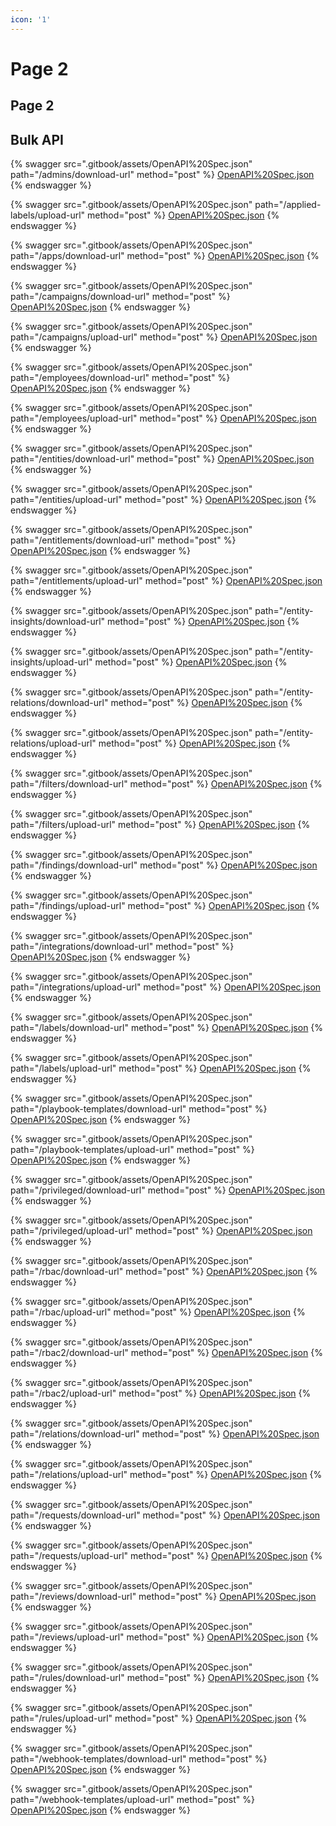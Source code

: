 ```yaml
---
icon: '1'
---
```


# Page 2

## Page 2

## Bulk API

{% swagger src=".gitbook/assets/OpenAPI%20Spec.json" path="/admins/download-url" method="post" %}
[OpenAPI%20Spec.json](.gitbook/assets/OpenAPI%20Spec.json)
{% endswagger %}

{% swagger src=".gitbook/assets/OpenAPI%20Spec.json" path="/applied-labels/upload-url" method="post" %}
[OpenAPI%20Spec.json](.gitbook/assets/OpenAPI%20Spec.json)
{% endswagger %}

{% swagger src=".gitbook/assets/OpenAPI%20Spec.json" path="/apps/download-url" method="post" %}
[OpenAPI%20Spec.json](.gitbook/assets/OpenAPI%20Spec.json)
{% endswagger %}

{% swagger src=".gitbook/assets/OpenAPI%20Spec.json" path="/campaigns/download-url" method="post" %}
[OpenAPI%20Spec.json](.gitbook/assets/OpenAPI%20Spec.json)
{% endswagger %}

{% swagger src=".gitbook/assets/OpenAPI%20Spec.json" path="/campaigns/upload-url" method="post" %}
[OpenAPI%20Spec.json](.gitbook/assets/OpenAPI%20Spec.json)
{% endswagger %}

{% swagger src=".gitbook/assets/OpenAPI%20Spec.json" path="/employees/download-url" method="post" %}
[OpenAPI%20Spec.json](.gitbook/assets/OpenAPI%20Spec.json)
{% endswagger %}

{% swagger src=".gitbook/assets/OpenAPI%20Spec.json" path="/employees/upload-url" method="post" %}
[OpenAPI%20Spec.json](.gitbook/assets/OpenAPI%20Spec.json)
{% endswagger %}

{% swagger src=".gitbook/assets/OpenAPI%20Spec.json" path="/entities/download-url" method="post" %}
[OpenAPI%20Spec.json](.gitbook/assets/OpenAPI%20Spec.json)
{% endswagger %}

{% swagger src=".gitbook/assets/OpenAPI%20Spec.json" path="/entities/upload-url" method="post" %}
[OpenAPI%20Spec.json](.gitbook/assets/OpenAPI%20Spec.json)
{% endswagger %}

{% swagger src=".gitbook/assets/OpenAPI%20Spec.json" path="/entitlements/download-url" method="post" %}
[OpenAPI%20Spec.json](.gitbook/assets/OpenAPI%20Spec.json)
{% endswagger %}

{% swagger src=".gitbook/assets/OpenAPI%20Spec.json" path="/entitlements/upload-url" method="post" %}
[OpenAPI%20Spec.json](.gitbook/assets/OpenAPI%20Spec.json)
{% endswagger %}

{% swagger src=".gitbook/assets/OpenAPI%20Spec.json" path="/entity-insights/download-url" method="post" %}
[OpenAPI%20Spec.json](.gitbook/assets/OpenAPI%20Spec.json)
{% endswagger %}

{% swagger src=".gitbook/assets/OpenAPI%20Spec.json" path="/entity-insights/upload-url" method="post" %}
[OpenAPI%20Spec.json](.gitbook/assets/OpenAPI%20Spec.json)
{% endswagger %}

{% swagger src=".gitbook/assets/OpenAPI%20Spec.json" path="/entity-relations/download-url" method="post" %}
[OpenAPI%20Spec.json](.gitbook/assets/OpenAPI%20Spec.json)
{% endswagger %}

{% swagger src=".gitbook/assets/OpenAPI%20Spec.json" path="/entity-relations/upload-url" method="post" %}
[OpenAPI%20Spec.json](.gitbook/assets/OpenAPI%20Spec.json)
{% endswagger %}

{% swagger src=".gitbook/assets/OpenAPI%20Spec.json" path="/filters/download-url" method="post" %}
[OpenAPI%20Spec.json](.gitbook/assets/OpenAPI%20Spec.json)
{% endswagger %}

{% swagger src=".gitbook/assets/OpenAPI%20Spec.json" path="/filters/upload-url" method="post" %}
[OpenAPI%20Spec.json](.gitbook/assets/OpenAPI%20Spec.json)
{% endswagger %}

{% swagger src=".gitbook/assets/OpenAPI%20Spec.json" path="/findings/download-url" method="post" %}
[OpenAPI%20Spec.json](.gitbook/assets/OpenAPI%20Spec.json)
{% endswagger %}

{% swagger src=".gitbook/assets/OpenAPI%20Spec.json" path="/findings/upload-url" method="post" %}
[OpenAPI%20Spec.json](.gitbook/assets/OpenAPI%20Spec.json)
{% endswagger %}

{% swagger src=".gitbook/assets/OpenAPI%20Spec.json" path="/integrations/download-url" method="post" %}
[OpenAPI%20Spec.json](.gitbook/assets/OpenAPI%20Spec.json)
{% endswagger %}

{% swagger src=".gitbook/assets/OpenAPI%20Spec.json" path="/integrations/upload-url" method="post" %}
[OpenAPI%20Spec.json](.gitbook/assets/OpenAPI%20Spec.json)
{% endswagger %}

{% swagger src=".gitbook/assets/OpenAPI%20Spec.json" path="/labels/download-url" method="post" %}
[OpenAPI%20Spec.json](.gitbook/assets/OpenAPI%20Spec.json)
{% endswagger %}

{% swagger src=".gitbook/assets/OpenAPI%20Spec.json" path="/labels/upload-url" method="post" %}
[OpenAPI%20Spec.json](.gitbook/assets/OpenAPI%20Spec.json)
{% endswagger %}

{% swagger src=".gitbook/assets/OpenAPI%20Spec.json" path="/playbook-templates/download-url" method="post" %}
[OpenAPI%20Spec.json](.gitbook/assets/OpenAPI%20Spec.json)
{% endswagger %}

{% swagger src=".gitbook/assets/OpenAPI%20Spec.json" path="/playbook-templates/upload-url" method="post" %}
[OpenAPI%20Spec.json](.gitbook/assets/OpenAPI%20Spec.json)
{% endswagger %}

{% swagger src=".gitbook/assets/OpenAPI%20Spec.json" path="/privileged/download-url" method="post" %}
[OpenAPI%20Spec.json](.gitbook/assets/OpenAPI%20Spec.json)
{% endswagger %}

{% swagger src=".gitbook/assets/OpenAPI%20Spec.json" path="/privileged/upload-url" method="post" %}
[OpenAPI%20Spec.json](.gitbook/assets/OpenAPI%20Spec.json)
{% endswagger %}

{% swagger src=".gitbook/assets/OpenAPI%20Spec.json" path="/rbac/download-url" method="post" %}
[OpenAPI%20Spec.json](.gitbook/assets/OpenAPI%20Spec.json)
{% endswagger %}

{% swagger src=".gitbook/assets/OpenAPI%20Spec.json" path="/rbac/upload-url" method="post" %}
[OpenAPI%20Spec.json](.gitbook/assets/OpenAPI%20Spec.json)
{% endswagger %}

{% swagger src=".gitbook/assets/OpenAPI%20Spec.json" path="/rbac2/download-url" method="post" %}
[OpenAPI%20Spec.json](.gitbook/assets/OpenAPI%20Spec.json)
{% endswagger %}

{% swagger src=".gitbook/assets/OpenAPI%20Spec.json" path="/rbac2/upload-url" method="post" %}
[OpenAPI%20Spec.json](.gitbook/assets/OpenAPI%20Spec.json)
{% endswagger %}

{% swagger src=".gitbook/assets/OpenAPI%20Spec.json" path="/relations/download-url" method="post" %}
[OpenAPI%20Spec.json](.gitbook/assets/OpenAPI%20Spec.json)
{% endswagger %}

{% swagger src=".gitbook/assets/OpenAPI%20Spec.json" path="/relations/upload-url" method="post" %}
[OpenAPI%20Spec.json](.gitbook/assets/OpenAPI%20Spec.json)
{% endswagger %}

{% swagger src=".gitbook/assets/OpenAPI%20Spec.json" path="/requests/download-url" method="post" %}
[OpenAPI%20Spec.json](.gitbook/assets/OpenAPI%20Spec.json)
{% endswagger %}

{% swagger src=".gitbook/assets/OpenAPI%20Spec.json" path="/requests/upload-url" method="post" %}
[OpenAPI%20Spec.json](.gitbook/assets/OpenAPI%20Spec.json)
{% endswagger %}

{% swagger src=".gitbook/assets/OpenAPI%20Spec.json" path="/reviews/download-url" method="post" %}
[OpenAPI%20Spec.json](.gitbook/assets/OpenAPI%20Spec.json)
{% endswagger %}

{% swagger src=".gitbook/assets/OpenAPI%20Spec.json" path="/reviews/upload-url" method="post" %}
[OpenAPI%20Spec.json](.gitbook/assets/OpenAPI%20Spec.json)
{% endswagger %}

{% swagger src=".gitbook/assets/OpenAPI%20Spec.json" path="/rules/download-url" method="post" %}
[OpenAPI%20Spec.json](.gitbook/assets/OpenAPI%20Spec.json)
{% endswagger %}

{% swagger src=".gitbook/assets/OpenAPI%20Spec.json" path="/rules/upload-url" method="post" %}
[OpenAPI%20Spec.json](.gitbook/assets/OpenAPI%20Spec.json)
{% endswagger %}

{% swagger src=".gitbook/assets/OpenAPI%20Spec.json" path="/webhook-templates/download-url" method="post" %}
[OpenAPI%20Spec.json](.gitbook/assets/OpenAPI%20Spec.json)
{% endswagger %}

{% swagger src=".gitbook/assets/OpenAPI%20Spec.json" path="/webhook-templates/upload-url" method="post" %}
[OpenAPI%20Spec.json](.gitbook/assets/OpenAPI%20Spec.json)
{% endswagger %}
